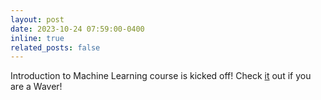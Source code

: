 ```yaml
---
layout: post
date: 2023-10-24 07:59:00-0400
inline: true
related_posts: false
---
```

Introduction to Machine Learning course is kicked off! Check [it](https://mgheibi-wavefin.github.io/wml101-fa24/) out if you are a Waver!
